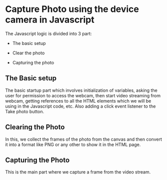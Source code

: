 # Capture Photo using the device camera in Javascript


The Javascript logic is divided into 3 part:

- The basic setup

- Clear the photo

- Capturing the photo

## The Basic setup
The basic startup part which involves initialization of variables,
asking the user for permission to access the webcam, then start video streaming from webcam, getting references to all the HTML elements which we will be using in the Javascript code, etc.
Also adding a click event listener to the Take photo button.

## Clearing the Photo
In this, we collect the frames of the photo from the canvas and then convert it into a format like PNG or any other to show it in the HTML page.

## Capturing the Photo
This is the main part where we capture a frame from the video stream.
